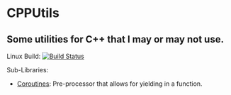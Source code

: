 CPPUtils
==============
Some utilities for C++ that I may or may not use.
--------------

Linux Build: [![Build Status](https://travis-ci.org/Benjins/CppUtils.svg?branch=master)](https://travis-ci.org/Benjins/CppUtils)

Sub-Libraries:

 - [Coroutines](Coroutines/README.md): Pre-processor that allows for yielding in a function.

